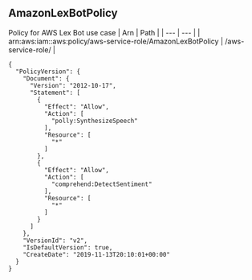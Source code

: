
## AmazonLexBotPolicy
Policy for AWS Lex Bot use case
| Arn | Path |
| --- | --- |
| arn:aws:iam::aws:policy/aws-service-role/AmazonLexBotPolicy | /aws-service-role/ |
```
{
  "PolicyVersion": {
    "Document": {
      "Version": "2012-10-17",
      "Statement": [
        {
          "Effect": "Allow",
          "Action": [
            "polly:SynthesizeSpeech"
          ],
          "Resource": [
            "*"
          ]
        },
        {
          "Effect": "Allow",
          "Action": [
            "comprehend:DetectSentiment"
          ],
          "Resource": [
            "*"
          ]
        }
      ]
    },
    "VersionId": "v2",
    "IsDefaultVersion": true,
    "CreateDate": "2019-11-13T20:10:01+00:00"
  }
}
```
